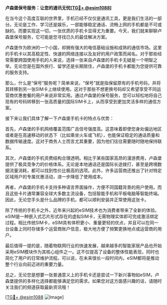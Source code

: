 **卢森堡保号服务：让您的通讯无忧[[TG💪+ @esim1088](https://t.me/s/esim1088)]**

在当今这个高度互联的世界里，手机已经不仅仅是通讯工具，更是我们生活的一部分。无论是工作、学习还是娱乐，一部能够稳定通话、流畅上网的手机都是不可或缺的。而要实现这一切，一张优质的手机卡显得尤为重要。今天，我们就来聊聊卢森堡保号服务，它可能是您寻找已久的最佳解决方案。

卢森堡作为欧洲的一个小国，却拥有强大的电信基础设施和成熟的通信市场。这里的手机卡以其高稳定性、快速的网络连接以及友好的用户政策而闻名。对于那些经常需要跨国使用手机的人来说，选择一张来自卢森堡的手机卡无疑是一个明智之举。无论您是在国外旅行、留学还是长期居住，卢森堡的手机卡都能为您提供可靠的服务支持。

那么，什么是“保号”服务呢？简单来说，“保号”就是指保留原有的手机号码，并将其转移到另一张SIM卡上继续使用。这对于那些不想更换号码却又希望享受不同运营商优惠套餐的用户来说非常实用。通过卢森堡的保号服务，您可以轻松地将自己现有的号码转移到一张高质量的国际SIM卡上，从而享受到更加灵活多样的通信方案。

接下来让我们具体了解一下卢森堡手机卡的特点与优势：

首先，卢森堡的手机网络覆盖范围广且信号强度高。这意味着即使您身处偏远地区或者是在高速移动的状态下（比如乘坐火车或飞机），也能保证稳定的通话质量和数据传输速度。这对于商务人士而言尤其重要，因为他们往往需要随时随地保持联系。

其次，卢森堡的手机资费结构合理透明。相比于某些国家高昂的漫游费用，卢森堡提供了极具竞争力的价格体系。无论是本地通话还是国际长途拨打，甚至是跨境数据流量消耗，都可以找到性价比极高的选项。此外，许多运营商还推出了针对特定区域用户的专属优惠活动，进一步降低了使用成本。

再者，卢森堡的手机卡支持多种语言界面操作，方便不同国籍背景的用户使用。而且这些卡片通常兼容全球大多数主流设备，包括智能手机和平板电脑等智能终端。因此，无论您手头是什么品牌的手机，都可以顺利安装并正常使用这张卡。

除了传统的手机卡之外，近年来兴起的eSIM技术也为消费者带来了全新的体验。eSIM是一种嵌入式芯片形式存在的虚拟SIM卡，无需物理实体即可完成激活绑定过程。相比传统SIM卡，eSIM具有体积更小、重量更轻的优点，并且可以在同一台设备上同时存储多个运营商账户信息，极大地方便了频繁更换地点或运营商的用户。

最后值得一提的是，随着物联网行业的快速发展，越来越多的智能家居产品也开始采用eSIM模块作为其核心组件之一。这不仅提高了设备的整体性能表现，同时也简化了用户的日常维护流程。可以说，在未来很长一段时间内，eSIM都将是推动整个行业向前迈进的重要力量。

总之，无论您是想要一张普通意义上的手机卡还是尝试一下新兴事物如eSIM，卢森堡提供的多样化选择都能够满足您的需求。如果您对这方面感兴趣的话，请随时关注我们的频道获取最新资讯哦！

[[TG💪+ @esim1088](https://t.me/s/esim1088) ![Image](https://i.postimg.cc/4NQfJmqS/Snipaste-2025-05-13-00-14-12.png)]